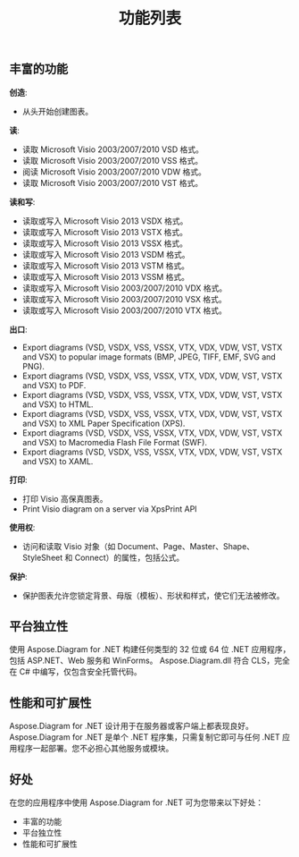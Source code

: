 ﻿---
title: 功能列表
type: docs
weight: 20
url: /zh/net/feature-list/
description: 本页介绍 Aspose.Diagram 库的功能列表。
---
## **丰富的功能**
**创造**:

- 从头开始创建图表。

**读**:

- 读取 Microsoft Visio 2003/2007/2010 VSD 格式。
- 读取 Microsoft Visio 2003/2007/2010 VSS 格式。
- 阅读 Microsoft Visio 2003/2007/2010 VDW 格式。
- 读取 Microsoft Visio 2003/2007/2010 VST 格式。

**读和写**:

- 读取或写入 Microsoft Visio 2013 VSDX 格式。
- 读取或写入 Microsoft Visio 2013 VSTX 格式。
- 读取或写入 Microsoft Visio 2013 VSSX 格式。
- 读取或写入 Microsoft Visio 2013 VSDM 格式。
- 读取或写入 Microsoft Visio 2013 VSTM 格式。
- 读取或写入 Microsoft Visio 2013 VSSM 格式。
- 读取或写入 Microsoft Visio 2003/2007/2010 VDX 格式。
- 读取或写入 Microsoft Visio 2003/2007/2010 VSX 格式。
- 读取或写入 Microsoft Visio 2003/2007/2010 VTX 格式。

**出口**:

- Export diagrams (VSD, VSDX, VSS, VSSX, VTX, VDX, VDW, VST, VSTX and VSX) to popular image formats (BMP, JPEG, TIFF, EMF, SVG and PNG).
- Export diagrams (VSD, VSDX, VSS, VSSX, VTX, VDX, VDW, VST, VSTX and VSX) to PDF.
- Export diagrams (VSD, VSDX, VSS, VSSX, VTX, VDX, VDW, VST, VSTX and VSX) to HTML.
- Export diagrams (VSD, VSDX, VSS, VSSX, VTX, VDX, VDW, VST, VSTX and VSX) to XML Paper Specification (XPS).
- Export diagrams (VSD, VSDX, VSS, VSSX, VTX, VDX, VDW, VST, VSTX and VSX) to Macromedia Flash File Format (SWF).
- Export diagrams (VSD, VSDX, VSS, VSSX, VTX, VDX, VDW, VST, VSTX and VSX) to XAML.

**打印**:

- 打印 Visio 高保真图表。
- Print Visio diagram on a server via XpsPrint API

**使用权**:

- 访问和读取 Visio 对象（如 Document、Page、Master、Shape、StyleSheet 和 Connect）的属性，包括公式。

**保护**:

- 保护图表允许您锁定背景、母版（模板）、形状和样式，使它们无法被修改。
## **平台独立性**
使用 Aspose.Diagram for .NET 构建任何类型的 32 位或 64 位 .NET 应用程序，包括 ASP.NET、Web 服务和 WinForms。 Aspose.Diagram.dll 符合 CLS，完全在 C# 中编写，仅包含安全托管代码。
## **性能和可扩展性**
Aspose.Diagram for .NET 设计用于在服务器或客户端上都表现良好。 Aspose.Diagram for .NET 是单个 .NET 程序集，只需复制它即可与任何 .NET 应用程序一起部署。您不必担心其他服务或模块。
## **好处**
在您的应用程序中使用 Aspose.Diagram for .NET 可为您带来以下好处：

- 丰富的功能
- 平台独立性
- 性能和可扩展性
